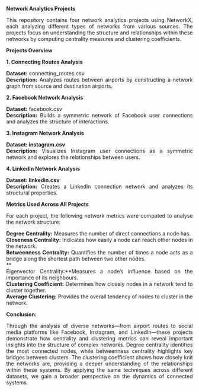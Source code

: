 **<div align = "justify">Network Analytics Projects</div>**

<div align = "justify">This repository contains four network analytics projects using NetworkX, each analyzing different types of networks from various sources. The projects focus on understanding the structure and relationships within these networks by computing centrality measures and clustering coefficients. </div>

**<div align = "justify">Projects Overview</div>**

**<div align = "justify">1. Connecting Routes Analysis</div>**

**<div align = "justify">Dataset:** connecting_routes.csv</div>
**<div align = "justify">Description:** Analyzes routes between airports by constructing a network graph from source and destination airports. </div>

**<div align = "justify">2. Facebook Network Analysis</div>**

**<div align = "justify">Dataset:** facebook.csv</div>
**<div align = "justify">Description:** Builds a symmetric network of Facebook user connections and analyzes the structure of interactions. </div>

**<div align = "justify">3. Instagram Network Analysis</div>**

**<div align = "justify">Dataset: instagram.csv**</div>
**<div align = "justify">Description:** Visualizes Instagram user connections as a symmetric network and explores the relationships between users.</div>

**<div align = "justify">4. LinkedIn Network Analysis</div>**

**<div align = "justify">Dataset: linkedin.csv</div>**
**<div align = "justify">Description:** Creates a LinkedIn connection network and analyzes its structural properties. </div>

**<div align = "justify">Metrics Used Across All Projects</div>**

<div align = "justify">For each project, the following network metrics were computed to analyse the network structure: </div>

**<div align = "justify">Degree Centrality:** Measures the number of direct connections a node has. </div>
**<div align = "justify">Closeness Centrality:** Indicates how easily a node can reach other nodes in the network. </div>
**<div align = "justify">Betweenness Centrality:** Quantifies the number of times a node acts as a bridge along the shortest path between two other nodes. </div>
**<div align = "justify">Eigenvector Centrality:**Measures a node’s influence based on the importance of its neighbours. </div>
**<div align = "justify">Clustering Coefficient:** Determines how closely nodes in a network tend to cluster together. </div>
**<div align = "justify">Average Clustering:** Provides the overall tendency of nodes to cluster in the network. </div>


**<div align = "justify">Conclusion: </div>**

<div align = "justify">Through the analysis of diverse networks—from airport routes to social media platforms like Facebook, Instagram, and LinkedIn—these projects demonstrate how centrality and clustering metrics can reveal important insights into the structure of complex networks. Degree centrality identifies the most connected nodes, while betweenness centrality highlights key bridges between clusters. The clustering coefficient shows how closely knit the networks are, providing a deeper understanding of the relationships within these systems. By applying the same techniques across different datasets, we gain a broader perspective on the dynamics of connected systems. </div>
